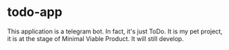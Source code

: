 # todo-app
This application is a telegram bot. 
In fact, it's just ToDo.
It is my pet project, it is at the stage of Minimal Viable Product.
It will still develop.
